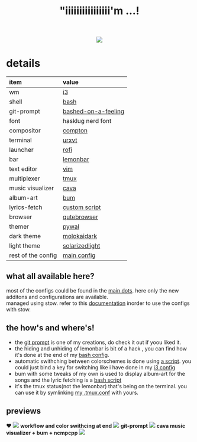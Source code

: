 <h1 align="center">"iiiiiiiiiiiiiiii'm ...!</h1>  
<p align="center">
  <br><br>
  <img src="https://github.com/yedhink/dotfiles_ikigai/blob/master/i3_hooked_on_a_feeling/previews/hookedbig.jpg">
</p>

# details

| item | value |
| :--- | :---- |
| wm | [i3](https://github.com/yedhink/dotfiles_ikigai/blob/master/i3_hooked_on_a_feeling/.config/i3/config) |
| shell | [bash](https://github.com/yedhink/dotfiles_ikigai/blob/master/i3_hooked_on_a_feeling/.bashrc) |
| git-prompt | [bashed-on-a-feeling](https://github.com/yedhink/bashed-on-a-feeling) |
| font | hasklug nerd font |
| compositor | [compton](https://github.com/yedhink/dotfiles_ikigai/blob/master/i3_hooked_on_a_feeling/.config/compton/compton.conf) |
| terminal | [urxvt](https://github.com/yedhink/dotfiles_ikigai/blob/master/i3_hooked_on_a_feeling/.Xresources) |
| launcher | [rofi](https://github.com/yedhink/dotfiles_ikigai/blob/master/i3_hooked_on_a_feeling/.config/rofi/config) |
| bar | [lemonbar](https://github.com/yedhink/dotfiles_ikigai/blob/master/scripts/blah/bar) |
| text editor | [vim](https://github.com/yedhink/dotfiles_ikigai/blob/master/i3_hooked_on_a_feeling/.vimrc) |
| multiplexer | [tmux](https://github.com/yedhink/dotfiles_ikigai/blob/master/i3_hooked_on_a_feeling/.tmux.conf) |
| music visualizer | [cava](https://github.com/yedhink/dotfiles_ikigai/blob/master/i3_hooked_on_a_feeling/.config/cava/config) |
| album-art | [bum](https://github.com/dylanaraps/bum) |
| lyrics-fetch | [custom script](https://github.com/yedhink/dotfiles_ikigai/blob/master/scripts/blah/lyricscli.sh) |
| browser | [qutebrowser](https://github.com/yedhink/dotfiles_ikigai/blob/master/i3_hooked_on_a_feeling/.config/qutebrowser/config.py) |
| themer | [pywal](https://github.com/dylanaraps/pywal) |
| dark theme | [molokaidark](https://github.com/yedhink/dotfiles_ikigai/blob/master/i3_hooked_on_a_feeling/.colors/walschemes/molokaiDark.json) |
| light theme | [solarizedlight](https://github.com/yedhink/dotfiles_ikigai/blob/master/i3_hooked_on_a_feeling/.colors/walschemes/pureWhite.json) |
| rest of the config | [main config](https://github.com/yedhink/dotfiles_ikigai) |

## what all available here?  
most of the configs could be found in the [main dots](https://github.com/yedhink/dotfiles_ikigai). here only the new additons and configurations are available.  
managed using stow. refer to this [documentation](https://github.com/yedhink/dotfiles_ikigai/README.md) inorder to use the configs with stow. 

## the how's and where's!
* the [git prompt](https://github.com/yedhink/bashed-on-a-feeling) is one of my creations, do check it out if yoou liked it.  
* the hiding and unhiding of lemonbar is bit of a hack , you can find how it's done at the end of my [bash config](https://github.com/yedhink/dotfiles_ikigai/blob/master/i3_hooked_on_a_feeling/.bashrc).    
* automatic swithching between colorschemes is done using [a script](https://github.com/yedhink/dotfiles_ikigai/blob/master/scripts/blah/switchcolors.sh). you could just bind a key for switching like i have done in my [i3 config](https://github.com/yedhink/dotfiles_ikigai/blob/master/i3_hooked_on_a_feeling/.config/i3/config)  
* bum with some tweaks of my own is used to display album-art for the songs and the lyric fetching is a [bash script](https://github.com/yedhink/dotfiles_ikigai/blob/master/scripts/blah/lyricscli.sh)  
* it's the tmux status(not the lemonbar) that's being on the terminal. you can use it by symlinking [my .tmux.conf](https://github.com/yedhink/dotfiles_ikigai/blob/master/i3_hooked_on_a_feeling/.tmux.conf) with yours.

## previews  
:heart:
![](https://github.com/yedhink/dotfiles_ikigai/blob/master/i3_hooked_on_a_feeling/previews/hookedfeeling.png)
**workflow and color swithcing at end**
![](https://github.com/yedhink/dotfiles_ikigai/blob/master/i3_hooked_on_a_feeling/previews/work.gif)
**git-prompt**
![](https://github.com/yedhink/dotfiles_ikigai/blob/master/i3_hooked_on_a_feeling/previews/fullclean.png)
**cava music visualizer + bum + ncmpcpp**
![](https://github.com/yedhink/dotfiles_ikigai/blob/master/i3_hooked_on_a_feeling/previews/whitemusic.png)

